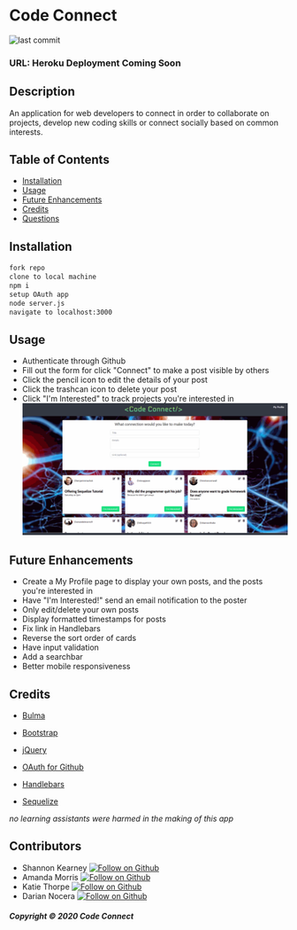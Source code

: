 # Code Connect

![last commit](https://img.shields.io/github/last-commit/darnocer/Project-02-Code-Connect?style=flat-square)

### URL: Heroku Deployment Coming Soon

## Description

An application for web developers to connect in order to collaborate on projects, develop new coding skills or connect socially based on common interests.

## Table of Contents

- [Installation](#installation)
- [Usage](#usage)
- [Future Enhancements](#future-enhancements)
- [Credits](#Credits)
- [Questions](#questions)

## Installation

```
fork repo
clone to local machine
npm i
setup OAuth app
node server.js
navigate to localhost:3000
```

## Usage

- Authenticate through Github
- Fill out the form for click "Connect" to make a post visible by others
- Click the pencil icon to edit the details of your post
- Click the trashcan icon to delete your post
- Click "I'm Interested" to track projects you're interested in
  ![demo](public/images/demo.gif)

## Future Enhancements

- Create a My Profile page to display your own posts, and the posts you're interested in
- Have "I'm Interested!" send an email notification to the poster
- Only edit/delete your own posts
- Display formatted timestamps for posts
- Fix link in Handlebars
- Reverse the sort order of cards
- Have input validation
- Add a searchbar
- Better mobile responsiveness

## Credits

- [Bulma](bulma.io)

- [Bootstrap](https://getbootstrap.com/)

- [jQuery](https://jquery.com/)

- [OAuth for Github](https://developer.github.com/apps/building-oauth-apps/authorizing-oauth-apps/)

- [Handlebars](https://handlebarsjs.com/)

- [Sequelize](https://sequelize.org/)

_no learning assistants were harmed in the making of this app_

## Contributors

- Shannon Kearney [![Follow on Github](https://img.shields.io/github/followers/darnocer?label=Follow&style=social)](https://github.com/shannonthoko)
- Amanda Morris [![Follow on Github](https://img.shields.io/github/followers/darnocer?label=Follow&style=social)](https://github.com/amandalmorris31)
- Katie Thorpe [![Follow on Github](https://img.shields.io/github/followers/darnocer?label=Follow&style=social)](https://github.com/kthorpe1023)
- Darian Nocera [![Follow on Github](https://img.shields.io/github/followers/darnocer?label=Follow&style=social)](http://www.github.com/darnocer)

##### Copyright © 2020 Code Connect
